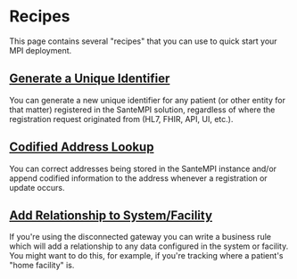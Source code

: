 # Recipes

This page contains several "recipes" that you can use to quick start your MPI deployment.

## [Generate a Unique Identifier](generating-id-on-registration.md)

You can generate a new unique identifier for any patient \(or other entity for that matter\) registered in the SanteMPI solution, regardless of where the registration request originated from \(HL7, FHIR, API, UI, etc.\). 

## [Codified Address Lookup](codified-address.md)

You can correct addresses being stored in the SanteMPI instance and/or append codified information to the address whenever a registration or update occurs. 

## [Add Relationship to System/Facility](assigning-a-home-facility.md)

If you're using the disconnected gateway you can write a business rule which will add a relationship to any data configured in the system or facility. You might want to do this, for example, if you're tracking where a patient's "home facility" is.

